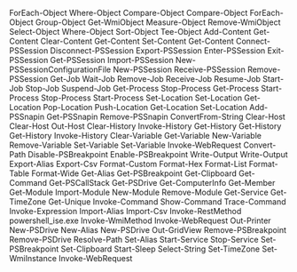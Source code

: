 ForEach-Object
Where-Object
Compare-Object
Compare-Object
ForEach-Object
Group-Object
Get-WmiObject
Measure-Object
Remove-WmiObject
Select-Object
Where-Object
Sort-Object
Tee-Object
Add-Content
Get-Content
Clear-Content
Get-Content
Set-Content
Get-Content
Connect-PSSession
Disconnect-PSSession
Export-PSSession
Enter-PSSession
Exit-PSSession
Get-PSSession
Import-PSSession
New-PSSessionConfigurationFile
New-PSSession
Receive-PSSession
Remove-PSSession
Get-Job
Wait-Job
Remove-Job
Receive-Job
Resume-Job
Start-Job
Stop-Job
Suspend-Job
Get-Process
Stop-Process
Get-Process
Start-Process
Stop-Process
Start-Process
Set-Location
Set-Location
Get-Location
Pop-Location
Push-Location
Get-Location
Set-Location
Add-PSSnapin
Get-PSSnapin
Remove-PSSnapin
ConvertFrom-String
Clear-Host
Clear-Host
Out-Host
Clear-History
Invoke-History
Get-History
Get-History
Get-History
Invoke-History
Clear-Variable
Get-Variable
New-Variable
Remove-Variable
Set-Variable
Set-Variable
Invoke-WebRequest
Convert-Path
Disable-PSBreakpoint
Enable-PSBreakpoint
Write-Output
Write-Output
Export-Alias
Export-Csv
Format-Custom
Format-Hex
Format-List
Format-Table
Format-Wide
Get-Alias
Get-PSBreakpoint
Get-Clipboard
Get-Command
Get-PSCallStack
Get-PSDrive
Get-ComputerInfo
Get-Member
Get-Module
Import-Module
New-Module
Remove-Module
Get-Service
Get-TimeZone
Get-Unique
Invoke-Command
Show-Command
Trace-Command
Invoke-Expression
Import-Alias
Import-Csv
Invoke-RestMethod
powershell_ise.exe
Invoke-WmiMethod
Invoke-WebRequest
Out-Printer
New-PSDrive
New-Alias
New-PSDrive
Out-GridView
Remove-PSBreakpoint
Remove-PSDrive
Resolve-Path
Set-Alias
Start-Service
Stop-Service
Set-PSBreakpoint
Set-Clipboard
Start-Sleep
Select-String
Set-TimeZone
Set-WmiInstance
Invoke-WebRequest
